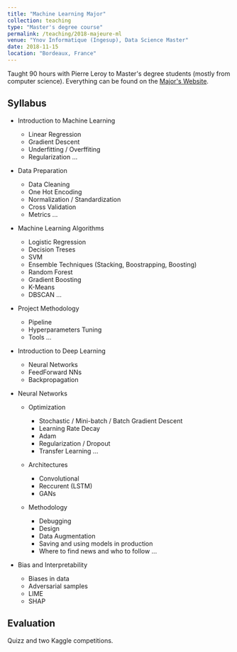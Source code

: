 ```yaml
---
title: "Machine Learning Major"
collection: teaching
type: "Master's degree course"
permalink: /teaching/2018-majeure-ml
venue: "Ynov Informatique (Ingesup), Data Science Master"
date: 2018-11-15
location: "Bordeaux, France"
---
```




Taught 90 hours with Pierre Leroy to Master's degree students (mostly from computer science). 
Everything can be found on the [Major's Website](https://majeure-ml-ingesup.github.io).

## Syllabus
- Introduction to Machine Learning
  - Linear Regression
  - Gradient Descent
  - Underfitting / Overffiting
  - Regularization
  ...

- Data Preparation
  - Data Cleaning
  - One Hot Encoding
  - Normalization / Standardization
  - Cross Validation
  - Metrics
  ...

- Machine Learning Algorithms
  - Logistic Regression
  - Decision Treses
  - SVM
  - Ensemble Techniques (Stacking, Boostrapping, Boosting)
  - Random Forest
  - Gradient Boosting
  - K-Means
  - DBSCAN
  ...

- Project Methodology
  - Pipeline
  - Hyperparameters Tuning
  - Tools
  ...

- Introduction to Deep Learning
  - Neural Networks
  - FeedForward NNs
  - Backpropagation

- Neural Networks
  - Optimization
    - Stochastic / Mini-batch / Batch Gradient Descent
    - Learning Rate Decay
    - Adam
    - Regularization / Dropout
    - Transfer Learning
    ...

  - Architectures
    - Convolutional
    - Reccurent (LSTM)
    - GANs

  - Methodology
    - Debugging
    - Design
    - Data Augmentation
    - Saving and using models in production
    - Where to find news and who to follow
    ...

- Bias and Interpretability
  - Biases in data
  - Adversarial samples
  - LIME
  - SHAP


## Evaluation

Quizz and two Kaggle competitions.